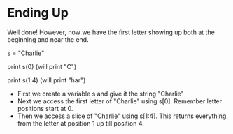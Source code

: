 Ending Up
=========

Well done! However, now we have the first letter showing up both at the beginning and near the end.

s = "Charlie"

print s(0)  (will print "C")

print s(1:4) (will print "har")

* First we create a variable s and give it the string "Charlie"
* Next we access the first letter of "Charlie" using s[0]. Remember letter positions start at 0.
* Then we access a slice of "Charlie" using s[1:4]. This returns everything from the letter at position 1 up till position 4.
